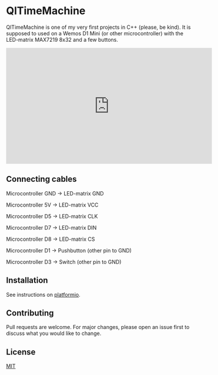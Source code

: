 # QlTimeMachine

QlTimeMachine is one of my very first projects in C++ (please, be kind).
It is supposed to used on a Wemos D1 Mini (or other microcontroller) with 
the LED-matrix MAX7219 8x32 and a few buttons.

<iframe width="560" height="315" src="https://www.youtube.com/embed/BGiZFRRJ4Ec" title="YouTube video player" frameborder="0" allow="accelerometer; autoplay; clipboard-write; encrypted-media; gyroscope; picture-in-picture" allowfullscreen></iframe>

## Connecting cables

Microcontroller GND -> LED-matrix GND

Microcontroller 5V  -> LED-matrix VCC

Microcontroller D5  -> LED-matrix CLK

Microcontroller D7  -> LED-matrix DIN

Microcontroller D8  -> LED-matrix CS

Microcontroller D1  -> Pushbutton (other pin to GND)

Microcontroller D3  -> Switch (other pin to GND)


## Installation

See instructions on [platformio](https://platformio.org/install).

## Contributing
Pull requests are welcome. For major changes, please open an issue first
to discuss what you would like to change.

## License
[MIT](https://choosealicense.com/licenses/mit/)
